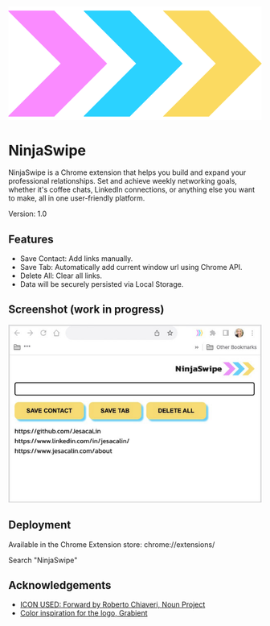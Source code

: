 
![Logo](https://github.com/JesacaLin/NinjaSwipe/blob/main/icon-no-text.png?raw=true)


# NinjaSwipe

NinjaSwipe is a Chrome extension that helps you build and expand your professional relationships. Set and achieve weekly networking goals, whether it's coffee chats, LinkedIn connections, or anything else you want to make, all in one user-friendly platform.

Version: 1.0
## Features

- Save Contact: Add links manually.
- Save Tab: Automatically add current window url using Chrome API.
- Delete All: Clear all links.
- Data will be securely persisted via Local Storage.
## Screenshot (work in progress)

![App Screenshot](https://github.com/JesacaLin/NinjaSwipe/blob/main/UI-2.jpg?raw=true)


## Deployment

Available in the Chrome Extension store:
chrome://extensions/

Search "NinjaSwipe"
## Acknowledgements

 - [ICON USED: Forward by Roberto Chiaveri, Noun Project](https://thenounproject.com/browse/icons/term/forward/)
 - [Color inspiration for the logo, Grabient](https://www.grabient.com/)


